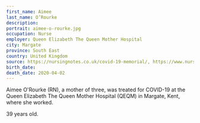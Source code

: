 ```yaml
---
first_name: Aimee
last_name: O’Rourke
description: 
portrait: aimee-o-rourke.jpg
occupation: Nurse
employer: Queen Elizabeth The Queen Mother Hospital
city: Margate
province: South East 
country: United Kingdom
source: https://nursingnotes.co.uk/covid-19-memorial/, https://www.nursingtimes.net/news/coronavirus/death-of-second-nurse-announced-under-covid-19-crisis-in-england-03-04-2020/
birth_date: 
death_date: 2020-04-02
---
```


Aimee O'Rourke (RN), a mother of three, was treated for COVID-19 at the Queen Elizabeth The Queen Mother Hospital (QEQM) in Margate, Kent, where she worked.

39 years old.